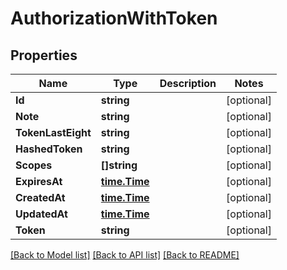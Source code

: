 # AuthorizationWithToken

## Properties

Name | Type | Description | Notes
------------ | ------------- | ------------- | -------------
**Id** | **string** |  | [optional] 
**Note** | **string** |  | [optional] 
**TokenLastEight** | **string** |  | [optional] 
**HashedToken** | **string** |  | [optional] 
**Scopes** | **[]string** |  | [optional] 
**ExpiresAt** | [**time.Time**](time.Time.md) |  | [optional] 
**CreatedAt** | [**time.Time**](time.Time.md) |  | [optional] 
**UpdatedAt** | [**time.Time**](time.Time.md) |  | [optional] 
**Token** | **string** |  | [optional] 

[[Back to Model list]](../README.md#documentation-for-models) [[Back to API list]](../README.md#documentation-for-api-endpoints) [[Back to README]](../README.md)


